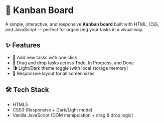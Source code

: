 # 🧩 Kanban Board

A simple, interactive, and responsive **Kanban board** built with HTML, CSS, and JavaScript — perfect for organizing your tasks in a visual way.

## ✨ Features

- 📝 Add new tasks with one click
- 🚚 Drag and drop tasks across Todo, In Progress, and Done
- 🌗 Light/Dark theme toggle (with local storage memory)
- 📱 Responsive layout for all screen sizes

## 🛠️ Tech Stack

- HTML5
- CSS3 (Responsive + Dark/Light mode)
- Vanilla JavaScript (DOM manipulation + drag & drop logic)
